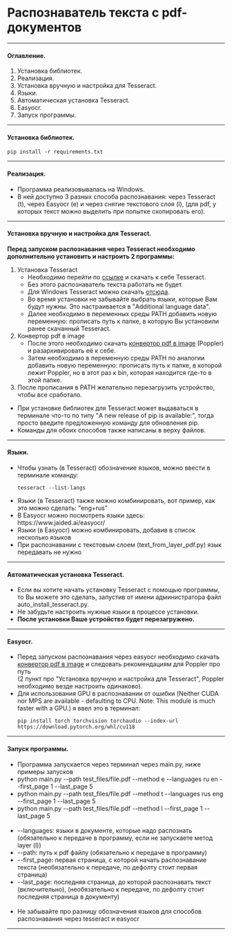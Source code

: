 <h1>Распознаватель текста с pdf-документов</h1>

<hr>
<h4>Оглавление.</h4>
<ol>
    <li>Установка библиотек.</li>
    <li>Реализация.</li>
    <li>Установка вручную и настройка для Tesseract.</li>
    <li>Языки.</li>
    <li>Автоматическая установка Tesseract.</li>
    <li>Easyocr.</li>
    <li>Запуск программы.</li>
</ol>
<hr>


<h4>Установка библиотек.</h4>

```
pip install -r requirements.txt
```

<hr>

<h4>Реализация.</h4>
<ul>
    <li>
        Программа реализовывалась на Windows.
    </li>
    <li>
        В ней доступно 3 разных способа распознавания: через Tesseract (t), через Easyocr (e) и через снятие текстового слоя (l), (для pdf, у которых текст можно выделить при попытке скопировать его).
    </li>
</ul>
<hr>

<h4>Установка вручную и настройка для Tesseract.</h4>
<b>Перед запуском распознавания через Tesseract необходимо дополнительно установить и настроить 2 программы:</b>

<ol>
  <li>
    Установка Tesseract
    <ul>
      <li>Необходимо перейти по <a href="https://tesseract-ocr.github.io/tessdoc/Installation.html">ссылке</a> и скачать к себе Tesseract.</li>
      <li>Без этого распознаватель текста работать не будет.</li>
      <li>Для Windows Tesseract можно скачать <a href="https://github.com/UB-Mannheim/tesseract/wiki">отсюда</a>.</li>
      <li>Во время установки не забывайте выбрать языки, которые Вам будут нужны. Это настраивается в "Additional language data".</li>
      <li>Далее необходимо в переменных среды PATH добавить новую переменную: прописать путь к папке, в которую Вы установили ранее скачанный Tesseract.</li>
    </ul>
  </li>
  <li>
    Конвертор pdf в image
    <ul>
      <li>После этого необходимо скачать <a href="https://github.com/oschwartz10612/poppler-windows/releases">конвертор pdf в image</a> (Poppler) и разархивировать её к себе.</li>
      <li>Затем необходимо в переменную среды PATH по аналогии добавить новую переменную: прописать путь к папке, в которой лежит Poppler, но в этот раз к bin, которая находится где-то в этой папке.</li>
    </ul>
  </li>
  <li>После прописания в PATH желательно перезагрузить устройство, чтобы все сработало.</li>
</ol>

<ul>
    <li>
        При установке библиотек для Tesseract может выдаваться в терминале что-то по типу "A new release of pip is available:", тогда просто введите предложенную команду для обновления pip.
    </li>
    <li>
        Команды для обоих способов также написаны в верху файлов.
    </li>
</ul>
<hr>


<h4>Языки.</h4>

<ul>
<li>
Чтобы узнать (в Tesseract) обозначение языков, можно ввести в терминале команду:

```
tesseract --list-langs
```
    
</li>
<li>Языки (в Tesseract) также можно комбинировать, вот пример, как это можно сделать: "eng+rus"</li>
<li>В Easyocr можно посмотреть языки здесь: https://www.jaided.ai/easyocr/</li>
<li>Языки (в Easyocr) можно комбинировать, добавив в список несколько языков</li>
<li>При распознавании с текстовым слоем (text_from_layer_pdf.py) язык передавать не нужно</li>
</ul>


<hr>
<h4>Автоматическая установка Tesseract.</h4>
<ul>
    <li>
        Если вы хотите начать установку Tesseract с помощью программы, то Вы можете это сделать, запустив от имени администратора файл auto_install_tesseract.py.
    </li>
    <li>
        Не забудьте настроить нужные языки в процессе установки.
    </li>
    <li>
        <b>После установки Ваше устройство будет перезагружено.</b>
    </li>
</ul>


<hr>
<h4>Easyocr.</h4>
<ul>
    <li>
        Перед запуском распознавания через easyocr необходимо скачать <a href="https://github.com/oschwartz10612/poppler-windows/releases">конвертор pdf в image</a> и следовать рекомендациям для Poppler про путь<br>(2 пункт про "Установка вручную и настройка для Tesseract", Poppler необходимо везде настроить одинаково).
    </li>
    <li>
        Для использования GPU в распознавании от ошибки (Neither CUDA nor MPS are available - defaulting to CPU. Note: This module is much faster with a GPU.) я ввел это в терминал:

```
pip install torch torchvision torchaudio --index-url https://download.pytorch.org/whl/cu118
```
    
</li>


</ul>
<hr>
<h4>Запуск программы.</h4>
<ul>
    <li>Программа запускается через терминал через main.py, ниже примеры запусков</li>
    <li>python main.py --path test_files/file.pdf --method e --languages ru en --first_page 1 --last_page 5</li>
    <li>python main.py --path test_files/file.pdf --method t --languages rus eng --first_page 1 --last_page 5</li>
    <li>python main.py --path test_files/file.pdf --method l --first_page 1 --last_page 5</li>
    <br>
    <li>--languages: языки в документе, которые надо распознать (обязательно к передаче в программу, если не запускаете метод layer (l))</li>
    <li>--path: путь к pdf файлу (обязательно к передаче в программу)</li>
    <li>--first_page: первая страница, с которой начать распознавание текста (необязательно к передаче, по дефолту стоит первая страница)</li>
    <li>--last_page: последняя страница, до которой распознавать текст (включительно), (необязательно к передаче, по дефолту стоит последняя страница в документу)</li>
    <br>
    <li>Не забывайте про разницу обозначения языков для способов распознавания через tesseract и easyocr</li>
</ul>
<hr>